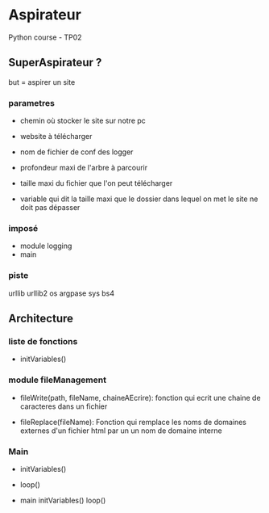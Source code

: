 # Aspirateur
Python course - TP02

## SuperAspirateur ?
but = aspirer un site

### parametres

- chemin où stocker le site sur notre pc
- website à télécharger
- nom de fichier de conf des logger
- profondeur maxi de l'arbre à parcourir
- taille maxi du fichier que l'on peut télécharger

- variable qui dit la taille maxi que le dossier dans lequel on met le site ne doit pas dépasser


### imposé

- module logging
- main

### piste
urllib 
urllib2
os
argpase
sys
bs4


## Architecture

### liste de fonctions

- initVariables()

### module fileManagement

- fileWrite(path, fileName, chaineAEcrire):
    fonction qui ecrit une chaine de caracteres dans un fichier

- fileReplace(fileName):
    Fonction qui remplace les noms de domaines externes d'un fichier html par un un nom de domaine interne

### Main

- initVariables()

- loop()

- main
	initVariables()
	loop()
